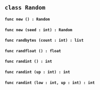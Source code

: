 ## ```class Random```


#### ```func new () : Random```

#### ```func new (seed : int) : Random```

#### ```func randbytes (count : int) : list```

#### ```func randfloat () : float```

#### ```func randint () : int```

#### ```func randint (up : int) : int```

#### ```func randint (low : int, up : int) : int```

